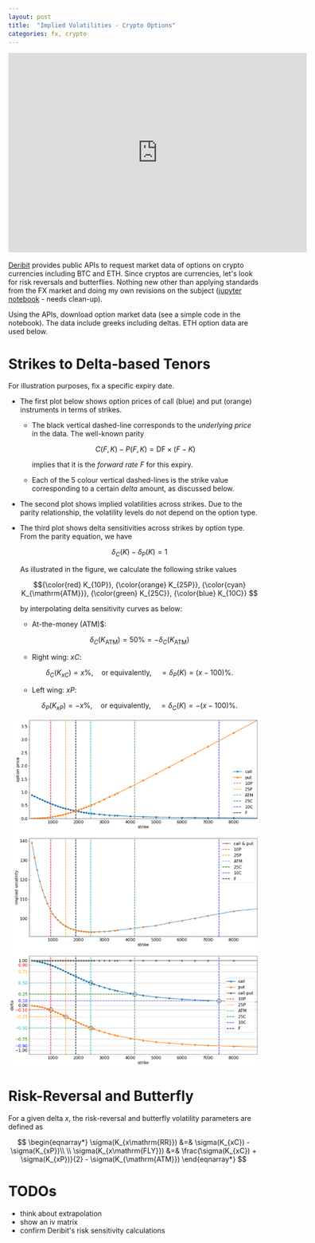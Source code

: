 ```yaml
---
layout: post
title:  "Implied Volatilities - Crypto Options"
categories: fx, crypto
---
```


<iframe width="600" height="400" src="https://www.youtube.com/embed/zFnE0xXkuYQ" frameborder="0" allowfullscreen></iframe>

[Deribit](https://www.deribit.com/) provides public APIs to request market data of options on crypto currencies including BTC and ETH. Since cryptos are currencies,
let's look for risk reversals and butterflies. Nothing new other than applying standards from the FX market and doing my own revisions on the subject ([jupyter notebook](https://github.com/xyise/xyise/tree/main/notebook/deribit) - needs clean-up).

Using the APIs, download option market data (see a simple code in the notebook). The data include greeks including deltas. ETH option data are used below. 

# Strikes to Delta-based Tenors

For illustration purposes, fix a specific expiry date. 

* The first plot below shows option prices of call (blue) and put (orange) instruments in terms of strikes. 
  * The black vertical dashed-line corresponds to the *underlying price* in the data. The well-known parity

    $$ C(F, K) - P(F,K) = \mathrm{DF} \times (F - K) $$

    implies that it is the *forward rate* $F$ for this expiry. 
  * Each of the 5 colour vertical dashed-lines is the strike value corresponding to a certain *delta* amount, as discussed below. 
* The second plot shows implied volatilities across strikes. Due to the parity relationship, the volatility levels do not depend on the option type. 
* The third plot shows delta sensitivities across strikes by option type. From the parity equation, we have
  
  $$ \delta_{C}(K) - \delta_{P}(K) = 1 $$ 

    As illustrated in the figure, we calculate the following strike values
    
    $${\color{red} K_{10P}}, {\color{orange} K_{25P}}, {\color{cyan} K_{\mathrm{ATM}}}, {\color{green} K_{25C}}, {\color{blue} K_{10C}} $$
    
    by interpolating delta sensitivity curves as below:

    * At-the-money (ATM)$: 
  
    $$ \delta_{C}(K_{\mathrm{ATM}}) = 50\% = -\delta_{C}(K_{\mathrm{ATM}}) $$

    * Right wing: $xC$: 
  
    $$ \delta_{C}(K_{xC}) = x\%,\quad\textrm{or equivalently},\quad = \delta_{P}(K) = (x-100)\%.$$
  
    * Left wing: $xP$:  

    $$ \delta_{P}(K_{xP}) = -x\%,\quad\textrm{or equivalently},\quad = \delta_{C}(K) = -(x-100)\%.$$



![plot](/assets/crypto-rr-fly/rr-st.png)


# Risk-Reversal and Butterfly

For a given delta $x$, the risk-reversal and butterfly volatility parameters are defined as

$$
\begin{eqnarray*}
\sigma(K_{x\mathrm{RR}}) &=& \sigma(K_{xC}) - \sigma(K_{xP})\\
\\
\sigma(K_{x\mathrm{FLY}}) &=& \frac{\sigma(K_{xC}) + \sigma(K_{xP})}{2} - \sigma(K_{\mathrm{ATM}})
\end{eqnarray*}
$$

# TODOs

* think about extrapolation
* show an iv matrix
* confirm Deribit's risk sensitivity calculations
